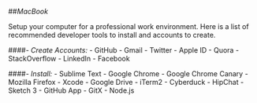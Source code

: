 ##_MacBook_

Setup your computer for a professional work environment. Here is a list of
recommended developer tools to install and accounts to create.

####_- Create Accounts:_
      - GitHub
      - Gmail
      - Twitter
      - Apple ID
      - Quora
      - StackOverflow
      - LinkedIn
      - Facebook

####_- Install:_
      - Sublime Text
      - Google Chrome
      - Google Chrome Canary 
      - Mozilla Firefox
      - Xcode
      - Google Drive
      - iTerm2 
      - Cyberduck 
      - HipChat
      - Sketch 3 
      - GitHub App
      - GitX
      - Node.js
